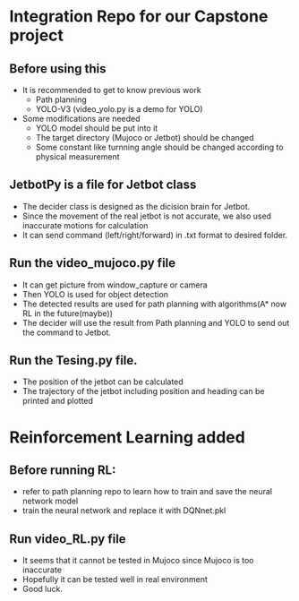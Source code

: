 # Integration Repo for our Capstone project
## Before using this 
* It is recommended to get to know previous work
  * Path planning 
  * YOLO-V3 (video_yolo.py is a demo for YOLO)
* Some modifications are needed 
  * YOLO model should be put into it 
  * The target directory (Mujoco or Jetbot) should be changed 
  * Some constant like turnning angle should be changed according to physical measurement 

## JetbotPy is a file for Jetbot class 
* The decider class is designed as the dicision brain for Jetbot.
* Since the movement of the real jetbot is not accurate, we also used inaccurate motions for calculation
* It can send command (left/right/forward) in .txt format to desired folder.

## Run the video_mujoco.py file
* It can get picture from window_capture or camera 
* Then YOLO is used for object detection 
* The detected results are used for path planning with algorithms(A* now RL in the future(maybe)) 
* The decider will use the result from Path planning and YOLO to send out the command to Jetbot.

## Run the Tesing.py file. 
* The position of the jetbot can be calculated 
* The trajectory of the jetbot including position and heading can be printed and plotted 

# Reinforcement Learning added 
## Before running RL: 
* refer to path planning repo to learn how to train and save the neural network model 
* train the neural network and replace it with DQNnet.pkl

## Run video_RL.py file 
* It seems that it cannot be tested in Mujoco since Mujoco is too inaccurate 
* Hopefully it can be tested well in real environment 
* Good luck.

